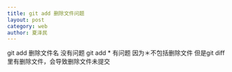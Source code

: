 ```yaml
---
title: git add 删除文件问题
layout: post
category: web
author: 夏泽民
---
```

<!-- more -->
git add 删除文件名 没有问题
git add * 有问题
因为＊不包括删除文件
但是git  diff 里有删除文件，会导致删除文件未提交
